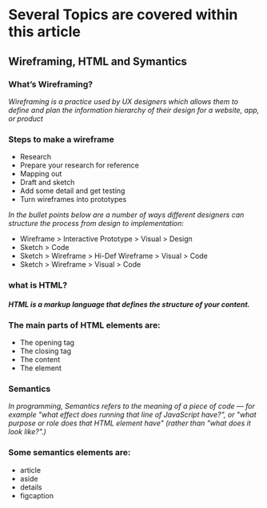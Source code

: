 # Several Topics are covered within this article
## Wireframing, HTML and Symantics
### What’s Wireframing?

*Wireframing is a practice used by UX designers which allows them to define and plan the information hierarchy of their design for a website, app, or product*

### Steps to make a wireframe
* Research
* Prepare your research for reference
* Mapping out
* Draft and sketch
* Add some detail and get testing
* Turn wireframes into prototypes

*In the bullet points below are a number of ways different designers can structure the process from design to implementation:*

* Wireframe > Interactive Prototype > Visual > Design
* Sketch > Code
* Sketch > Wireframe > Hi-Def Wireframe > Visual > Code
* Sketch > Wireframe > Visual > Code

### what is HTML?
#### *HTML is a markup language that defines the structure of your content.*
### The main parts of HTML elements are:
* The opening tag
* The closing tag
* The content
* The element

### Semantics
 *In programming, Semantics refers to the meaning of a piece of code — for example "what effect does running that line of JavaScript have?", or "what purpose or role does that HTML element have" (rather than "what does it look like?".)*
### Some semantics elements are:
* article
* aside
* details
* figcaption


